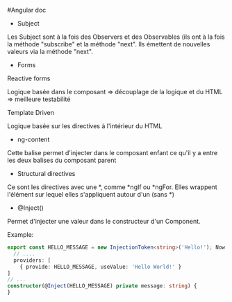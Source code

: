 #Angular doc

* Subject

Les Subject sont à la fois des Observers et des Observables (ils ont à la fois la méthode "subscribe" et la méthode "next". Ils émettent de nouvelles valeurs via la méthode "next".

* Forms

Reactive forms 

Logique basée dans le composant => découplage de la logique et du HTML => meilleure testabilité

Template Driven

Logique basée sur les directives à l'intérieur du HTML

* ng-content

Cette balise permet d'injecter dans le composant enfant ce qu'il y a entre les deux balises du composant parent

* Structural directives

Ce sont les directives avec une *, comme *ngIf ou *ngFor. Elles wrappent l'élément sur lequel elles s'appliquent autour d'un <ng-template myDirective> (sans *) 

* @Inject()

Permet d'injecter une valeur dans le constructeur d'un Component.

Example: 

```ts
export const HELLO_MESSAGE = new InjectionToken<string>('Hello!'); Now use the above constant in providers.
  // ....
  providers: [ 
    { provide: HELLO_MESSAGE, useValue: 'Hello World!' }
]
// ...
constructor(@Inject(HELLO_MESSAGE) private message: string) { 
} 
```
